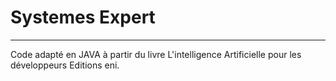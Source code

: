 Systemes Expert
=============================
--------------------------------------
Code adapté en JAVA à partir du livre L'intelligence Artificielle pour les développeurs
Editions eni.